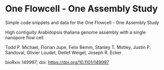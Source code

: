 # One Flowcell - One Assembly Study

Simple code snippets and data for the One Flowcell - One Assembly Study

High contiguity Arabidopsis thaliana genome assembly with a single nanopore flow cell

Todd P. Michael, Florian Jupe, Felix Bemm, Stanley T. Motley, Justin P. Sandoval, Olivier Loudet, Detlef Weigel, Joseph R. Ecker

bioRxiv 149997; doi: https://doi.org/10.1101/149997
